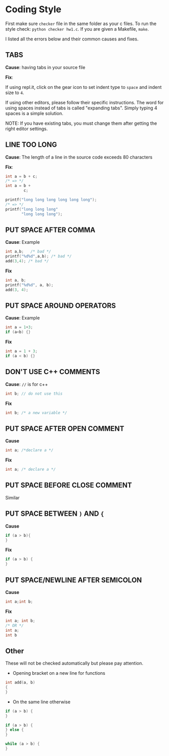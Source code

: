 # Coding Style

First make sure `checker` file in the same folder as your c files. To run the
style check: `python checker hw1.c`. If you are given a Makefile, `make`.

I listed all the errors below and their common causes and fixes.

## TABS

**Cause**: having tabs in your source file

**Fix**:

If using repl.it, click on the gear icon to set indent type to `space` and
indent size to `4`.

If using other editors, please follow their specific instructions. The word for
using spaces instead of tabs is called "expanding tabs". Simply typing 4 spaces
is a simple solution.

NOTE: If you have existing tabs, you must change them after getting the right
editor settings.

## LINE TOO LONG

**Cause**: The length of a line in the source code exceeds 80 characters

**Fix**:

```c
int a = b + c;
/* => */
int a = b +
        c;
```

```c
printf("long long long long long long");
/* => */
printf("long long long"
       "long long long");
```

## PUT SPACE AFTER COMMA

**Cause**: Example

```c
int a,b;   /* bad */
printf("%d%d",a,b); /* bad */
add(3,4); /* bad */
```

**Fix**

```c
int a, b;
printf("%d%d", a, b);
add(3, 4);
```

## PUT SPACE AROUND OPERATORS

**Cause**: Example

```c
int a = 1+3;
if (a<b) {}
```

**Fix**

```c
int a = 1 + 3;
if (a < b) {}
```

## DON'T USE C++ COMMENTS

**Cause**: `//` is for c++

```c
int b; // do not use this
```

**Fix**

```c
int b; /* a new variable */
```

## PUT SPACE AFTER OPEN COMMENT

**Cause**

```c
int a; /*declare a */
```

**Fix**

```c
int a; /* declare a */
```

## PUT SPACE BEFORE CLOSE COMMENT

Similar

## PUT SPACE BETWEEN `)` AND `{`

**Cause**

```c
if (a > b){
}
```

**Fix**

```c
if (a > b) {
}
```

## PUT SPACE/NEWLINE AFTER SEMICOLON

**Cause**

```c
int a;int b;
```

**Fix**

```c
int a; int b;
/* OR */
int a;
int b
```

## Other

These will not be checked automatically but please pay attention.

* Opening bracket on a new line for functions

```c
int add(a, b)
{
}
```

* On the same line otherwise

```c
if (a > b) {
}

if (a > b) {
} else {
}

while (a > b) {
}
```
